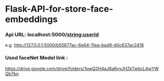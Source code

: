# Flask-API-for-store-face-embeddings

### Api URL: localhost:5000/<string:userId> 
e.g. http://127.0.0.1:5000/b55677ac-6e64-11ea-bad9-d0c637ac2418

### Used faceNet Model link :
https://drive.google.com/drive/folders/1pwQ3H4aJ8a6yyJHZkTwtjcL4wYWQb7bn
